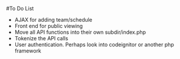 #To Do List

* AJAX for adding team/schedule
* Front end for public viewing
* Move all API functions into their own subdir/index.php
* Tokenize the API calls
* User authentication. Perhaps look into codeignitor or another php framework


